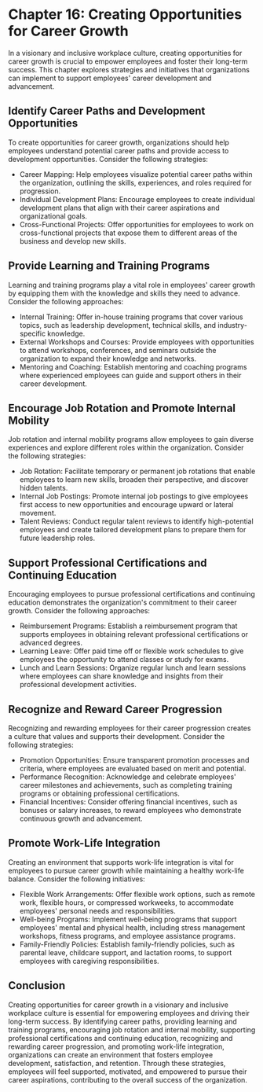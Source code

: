 Chapter 16: Creating Opportunities for Career Growth
====================================================

In a visionary and inclusive workplace culture, creating opportunities for career growth is crucial to empower employees and foster their long-term success. This chapter explores strategies and initiatives that organizations can implement to support employees' career development and advancement.

**Identify Career Paths and Development Opportunities**
-------------------------------------------------------

To create opportunities for career growth, organizations should help employees understand potential career paths and provide access to development opportunities. Consider the following strategies:

* Career Mapping: Help employees visualize potential career paths within the organization, outlining the skills, experiences, and roles required for progression.
* Individual Development Plans: Encourage employees to create individual development plans that align with their career aspirations and organizational goals.
* Cross-Functional Projects: Offer opportunities for employees to work on cross-functional projects that expose them to different areas of the business and develop new skills.

**Provide Learning and Training Programs**
------------------------------------------

Learning and training programs play a vital role in employees' career growth by equipping them with the knowledge and skills they need to advance. Consider the following approaches:

* Internal Training: Offer in-house training programs that cover various topics, such as leadership development, technical skills, and industry-specific knowledge.
* External Workshops and Courses: Provide employees with opportunities to attend workshops, conferences, and seminars outside the organization to expand their knowledge and networks.
* Mentoring and Coaching: Establish mentoring and coaching programs where experienced employees can guide and support others in their career development.

**Encourage Job Rotation and Promote Internal Mobility**
--------------------------------------------------------

Job rotation and internal mobility programs allow employees to gain diverse experiences and explore different roles within the organization. Consider the following strategies:

* Job Rotation: Facilitate temporary or permanent job rotations that enable employees to learn new skills, broaden their perspective, and discover hidden talents.
* Internal Job Postings: Promote internal job postings to give employees first access to new opportunities and encourage upward or lateral movement.
* Talent Reviews: Conduct regular talent reviews to identify high-potential employees and create tailored development plans to prepare them for future leadership roles.

**Support Professional Certifications and Continuing Education**
----------------------------------------------------------------

Encouraging employees to pursue professional certifications and continuing education demonstrates the organization's commitment to their career growth. Consider the following approaches:

* Reimbursement Programs: Establish a reimbursement program that supports employees in obtaining relevant professional certifications or advanced degrees.
* Learning Leave: Offer paid time off or flexible work schedules to give employees the opportunity to attend classes or study for exams.
* Lunch and Learn Sessions: Organize regular lunch and learn sessions where employees can share knowledge and insights from their professional development activities.

**Recognize and Reward Career Progression**
-------------------------------------------

Recognizing and rewarding employees for their career progression creates a culture that values and supports their development. Consider the following strategies:

* Promotion Opportunities: Ensure transparent promotion processes and criteria, where employees are evaluated based on merit and potential.
* Performance Recognition: Acknowledge and celebrate employees' career milestones and achievements, such as completing training programs or obtaining professional certifications.
* Financial Incentives: Consider offering financial incentives, such as bonuses or salary increases, to reward employees who demonstrate continuous growth and advancement.

**Promote Work-Life Integration**
---------------------------------

Creating an environment that supports work-life integration is vital for employees to pursue career growth while maintaining a healthy work-life balance. Consider the following initiatives:

* Flexible Work Arrangements: Offer flexible work options, such as remote work, flexible hours, or compressed workweeks, to accommodate employees' personal needs and responsibilities.
* Well-being Programs: Implement well-being programs that support employees' mental and physical health, including stress management workshops, fitness programs, and employee assistance programs.
* Family-Friendly Policies: Establish family-friendly policies, such as parental leave, childcare support, and lactation rooms, to support employees with caregiving responsibilities.

**Conclusion**
--------------

Creating opportunities for career growth in a visionary and inclusive workplace culture is essential for empowering employees and driving their long-term success. By identifying career paths, providing learning and training programs, encouraging job rotation and internal mobility, supporting professional certifications and continuing education, recognizing and rewarding career progression, and promoting work-life integration, organizations can create an environment that fosters employee development, satisfaction, and retention. Through these strategies, employees will feel supported, motivated, and empowered to pursue their career aspirations, contributing to the overall success of the organization.
